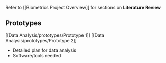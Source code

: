 Refer to [[Biometrics Project Overview]] for sections on **Literature Review**


## Prototypes
[[Data Analysis/prototypes/Prototype 1]]
[[Data Analysis/prototypes/Prototype 2]]

- Detailed plan for data analysis
- Software/tools needed

